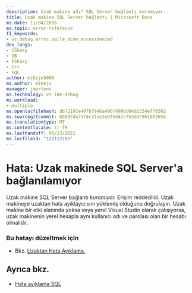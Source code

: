 ```yaml
---
description: Uzak makine adı* SQL Server bağlantı kuramıyor.
title: Uzak makine SQL Server bağlantı | Microsoft Docs
ms.date: 11/04/2016
ms.topic: error-reference
f1_keywords:
- vs.debug.error.sqlle_dcom_accessdenied
dev_langs:
- CSharp
- VB
- FSharp
- C++
- SQL
author: mikejo5000
ms.author: mikejo
manager: jmartens
ms.technology: vs-ide-debug
ms.workload:
- multiple
ms.openlocfilehash: db72197e407b7846a496f4996d04d2334e770302
ms.sourcegitcommit: 68897da7d74c31ae1ebf5d47c7b5ddc9b108265b
ms.translationtype: MT
ms.contentlocale: tr-TR
ms.lasthandoff: 08/13/2021
ms.locfileid: "122112795"
---
```

# <a name="error-unable-to-connect-to-sql-server-on-remote-machine"></a>Hata: Uzak makinede SQL Server'a bağlanılamıyor
Uzak makine SQL Server bağlantı *kuramıyor.* Erişim reddedildi. Uzak makineye uzaktan hata ayıklayıcısını yüklemiş olduğunu doğrulayın. Uzak makine bir etki alanında yoksa veya yerel Visual Studio olarak çalışıyorsa, uzak makinenin yerel hesapla aynı kullanıcı adı ve parolası olan bir hesabı olmalıdır.

### <a name="to-correct-this-error"></a>Bu hatayı düzeltmek için

- Bkz. [Uzaktan Hata Ayıklama.](../debugger/remote-debugging.md)

## <a name="see-also"></a>Ayrıca bkz.
- [Hata ayıklama SQL](/previous-versions/visualstudio/visual-studio-2010/zefbf0t6(v=vs.100))
